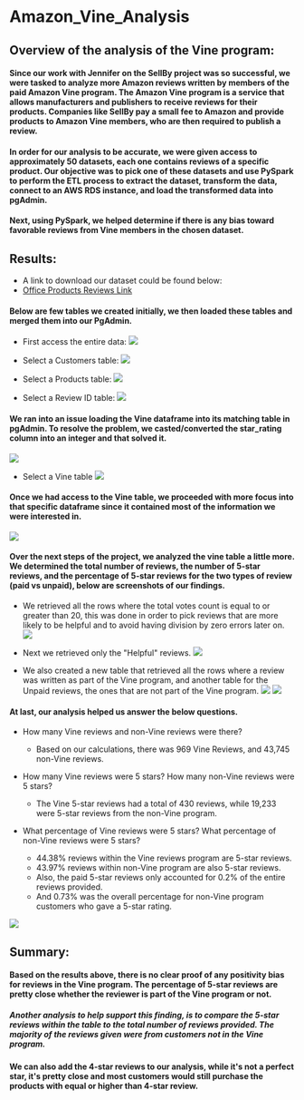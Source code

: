 # Amazon_Vine_Analysis

## Overview of the analysis of the Vine program:


#### Since our work with Jennifer on the SellBy project was so successful, we were tasked to analyze more Amazon reviews written by members of the paid Amazon Vine program. The Amazon Vine program is a service that allows manufacturers and publishers to receive reviews for their products. Companies like SellBy pay a small fee to Amazon and provide products to Amazon Vine members, who are then required to publish a review.
#### In order for our analysis to be accurate, we were given access to approximately 50 datasets, each one contains reviews of a specific product. Our objective was to pick one of these datasets and use PySpark to perform the ETL process to extract the dataset, transform the data, connect to an AWS RDS instance, and load the transformed data into pgAdmin. 

#### Next, using PySpark, we helped determine if there is any bias toward favorable reviews from Vine members in the chosen dataset.


## Results:


* A link to download our dataset could be found below:
* [Office Products Reviews Link](https://amazon-officereviews.s3.amazonaws.com/amazon_reviews_us_Office_Products_v1_00.tsv.gz)


#### Below are few tables we created initially, we then loaded these tables and merged them into our PgAdmin.

* First access the entire data:
![](images/originaltable.png)

* Select a Customers table:
![](images/customertable.png)

* Select a Products table:
![](images/productstable.png)

* Select a Review ID table:
![](images/review_idtable.png)
#### We ran into an issue loading the Vine dataframe into its matching table in pgAdmin. To resolve the problem, we casted/converted the star_rating column into an integer and that solved it.
![](images/star_ratingtypes.png)

* Select a Vine table
![](images/vinetable.png)

#### Once we had access to the Vine table, we proceeded with more focus into that specific dataframe since it contained most of the information we were interested in.

![](images/vinetable.png)

#### Over the next steps of the project, we analyzed the vine table a little more. We determined the total number of reviews, the number of 5-star reviews, and the percentage of 5-star reviews for the two types of review (paid vs unpaid), below are screenshots of our findings.

* We retrieved all the rows where the total votes count is equal to or greater than 20, this was done in order to pick reviews that are more likely to be helpful and to avoid having division by zero errors later on.
![](images/20%2Bvotes.png)

* Next we retrieved only the "Helpful" reviews.
![](images/helpfulvotes_table.png)

* We also created a new table that retrieved all the rows where a review was written as part of the Vine program, and another table for the Unpaid reviews, the ones that are not part of the Vine program.
![](images/paid_reviewstable.png)
![](images/nonpaid_reviewstable.png)


#### At last, our analysis helped us answer the below questions.

* How many Vine reviews and non-Vine reviews were there?
    * Based on our calculations, there was 969 Vine Reviews, and 43,745 non-Vine reviews.

* How many Vine reviews were 5 stars? How many non-Vine reviews were 5 stars?
    * The Vine 5-star reviews had a total of 430 reviews, while 19,233 were 5-star reviews from the non-Vine program.

* What percentage of Vine reviews were 5 stars? What percentage of non-Vine reviews were 5 stars?
    * 44.38% reviews within the Vine reviews program are 5-star reviews.
    * 43.97% reviews within non-Vine program are also 5-star reviews.
    * Also, the paid 5-star reviews only accounted for 0.2% of the entire reviews provided.
    * And 0.73% was the overall percentage for non-Vine program customers who gave a 5-star rating.


![](images/final_results.png)



## Summary:

#### Based on the results above, there is no clear proof of any positivity bias for reviews in the Vine program. The percentage of 5-star reviews are pretty close whether the reviewer is part of the Vine program or not.
##### Another analysis to help support this finding, is to compare the 5-star reviews within the table to the total number of reviews provided. The majority of the reviews given were from customers not in the Vine program.
#### We can also add the 4-star reviews to our analysis, while it's not a perfect star, it's pretty close and most customers would still purchase the products with equal or higher than 4-star review.


